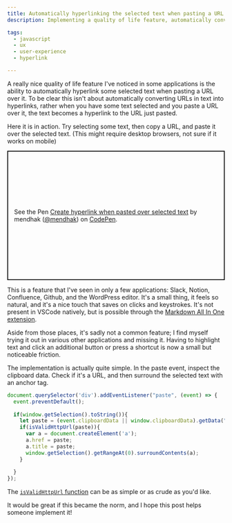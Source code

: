```yaml
---
title: Automatically hyperlinking the selected text when pasting a URL
description: Implementing a quality of life feature, automatically converting some selected text into a hyperlink when pasting a URL over it.  

tags:
  - javascript
  - ux
  - user-experience
  - hyperlink

---
```


A really nice quality of life feature I've noticed in some applications is the ability to automatically hyperlink some selected text when pasting a URL over it. To be clear this isn't about automatically converting URLs in text into hyperlinks, rather when you have some text selected and you paste a URL over it, the text becomes a hyperlink to the URL just pasted.

Here it is in action. Try selecting some text, then copy a URL, and paste it over the selected text. (This might require desktop browsers, not sure if it works on mobile)

<p class="codepen" data-height="300" data-default-tab="result" data-slug-hash="VwRjVQd" data-user="mendhak" style="height: 300px; box-sizing: border-box; display: flex; align-items: center; justify-content: center; border: 2px solid; margin: 1em 0; padding: 1em;">
  <span>See the Pen <a href="https://codepen.io/mendhak/pen/VwRjVQd">
  Create hyperlink when pasted over selected text</a> by mendhak (<a href="https://codepen.io/mendhak">@mendhak</a>)
  on <a href="https://codepen.io">CodePen</a>.</span>
</p>
<script async src="https://cpwebassets.codepen.io/assets/embed/ei.js"></script>

This is a feature that I've seen in only a few applications: Slack, Notion, Confluence, Github, and the WordPress editor. It's a small thing, it feels so natural, and it's a nice touch that saves on clicks and keystrokes. It's not present in VSCode natively, but is possible through the [Markdown All In One extension](https://marketplace.visualstudio.com/items?itemName=yzhang.markdown-all-in-one).

Aside from those places, it's sadly not a common feature; I find myself trying it out in various other applications and missing it. Having to highlight text and click an additional button or press a shortcut is now a small but noticeable friction. 

The implementation is actually quite simple. In the paste event, inspect the clipboard data. Check if it's a URL, and then  surround the selected text with an anchor tag. 

```javascript
document.querySelector('div').addEventListener("paste", (event) => {
  event.preventDefault();
  
  if(window.getSelection().toString()){
    let paste = (event.clipboardData || window.clipboardData).getData("text");
    if(isValidHttpUrl(paste)){
      var a = document.createElement('a');
      a.href = paste;
      a.title = paste;
      window.getSelection().getRangeAt(0).surroundContents(a);
    }
    
  }
});
```

The [`isValidHttpUrl` function](https://stackoverflow.com/questions/5717093/check-if-a-javascript-string-is-a-url) can be as simple or as crude as you'd like. 

It would be great if this became the norm, and I hope this post helps someone implement it!
